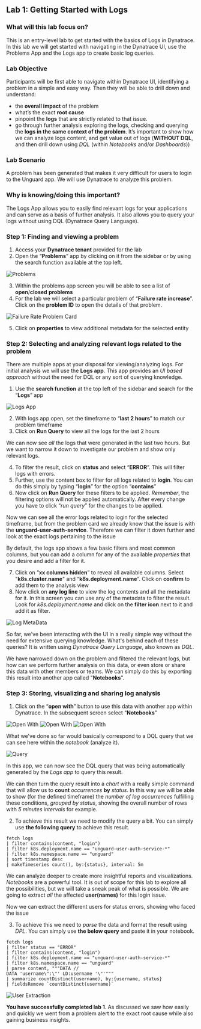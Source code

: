 ## Lab 1: Getting Started with Logs
 
### What will this lab focus on?
This is an entry-level lab to get started with the basics of Logs in Dynatrace. In this lab we will get started with navigating in the Dynatrace UI, use the Problems App and the Logs app to create basic log queries.

### Lab Objective
Participants will be first able to navigate within Dynatrace UI, identifying a problem in a simple and easy way. Then they will be able to drill down and understand:  
- the **overall impact** of the problem  
- what’s the exact **root cause**   
- pinpoint the **logs** that are strictly related to that issue.   
- go through further analysis exploring the logs, checking and querying the **logs in the same context of the problem**. It’s important to show how we can analyze logs content, and get value out of logs (**WITHOUT DQL**, and then drill down using *DQL* (within *Notebooks* and/or *Dashboards*))

### Lab Scenario
A problem has been generated that makes it very difficult for users to login to the Unguard app. We will use Dynatrace to analyze this problem.

### Why is knowing/doing this important? 
The Logs App allows you to easily find relevant logs for your applications and can serve as a basis of further analysis. It also allows you to query your logs without using DQL (Dynatrace Query Language).

### Step 1: Finding and viewing a problem
1. Access your **Dynatrace tenant** provided for the lab
2. Open the “**Problems**” app by clicking on it from the sidebar or by using the search function available at the top left.

![Problems](../../assets/images/01_open_problem.png)

3. Within the problems app screen you will be able to see a list of **open**/**closed** **problems**
4. For the lab we will select a particular problem of “**Failure rate increase**”. Click on the **problem ID** to open the details of that problem.  

![Failure Rate Problem Card](../../assets/images/01_problem.png)

5. Click on **properties** to view additional metadata for the selected entity

### Step 2:  Selecting and analyzing relevant logs related to the problem
There are multiple apps at your disposal for viewing/analyzing logs. For initial analysis we will use the **Logs app**. This app provides an *UI based approach* without the need for DQL or any sort of querying knowledge.

1. Use the **search function** at the top left of the sidebar and search for the “**Logs**” app  

![Logs App](../../assets/images/01_open_logs.png)

2. With logs app open, set the timeframe to “**last 2 hours**” to match our problem timeframe
3. Click on **Run Query** to view all the logs for the last 2 hours

We can now see *all* the logs that were generated in the last two hours. But we want to narrow it down to investigate our problem and show only relevant logs. 

4. To filter the result, click on **status** and select “**ERROR**”. This will filter logs with errors.
5.	Further, use the content box to filter for all logs related to **login**. You can do this simply by typing “**login**” for the option “**contains**”
6. Now click on **Run Query** for these filters to be applied. *Remember*, the filtering options will not be applied automatically. After every change you have to click “*run query*” for the changes to be applied.

Now we can see all the error logs related to login for the selected timeframe, but from the problem card we already know that the issue is with the **unguard-user-auth-service**. Therefore we can filter it down further and look at the exact logs pertaining to the issue

By default, the logs app shows a few basic filters and most common columns, but you can add a column for any of the available *properties* that you desire and add a filter for it.

7. Click on “**xx columns hidden**” to reveal all available columns. Select "**k8s.cluster.name**" and “**k8s.deployment.name**”. Click on **confirm** to add them to the analysis view
8. Now click on **any log line** to view the log contents and all the metadata for it. In this screen you can use any of the metadata to filter the result. Look for *k8s.deployment.name* and click on the **filter icon** next to it and add it as filter.  

![Log MetaData](../../assets/images/01_add_filter.png)

So far, we've been interacting with the UI in a really simple way without the need for extensive querying knowledge. What's behind each of these queries? It is written using *Dynatrace Query Language*, also known as *DQL*. 

We have narrowed down on the problem and filtered the relevant logs, but how can we perform further analysis on this data, or even store or share this data with other members or teams. We can simply do this by exporting this result into another app called "**Notebooks**".

### Step 3: Storing, visualizing and sharing log analysis
1. Click on the “**open with**” button to use this data with another app within Dynatrace. In the subsequent screen select “**Notebooks**”

![Open With](../../assets/images/01_open_with_expanded.png)
![Open With](../../assets/images/01_open_with.png)
![Open With](../../assets/images/01_new_notebook.png)

What we've done so far would basically correspond to a DQL query that we can see here within the *notebook* (analyze it).
 
![Query](../../assets/images/DQLQuery.png)

In this app, we can now see the DQL query that was being automatically generated by the *Logs app* to query this result.

We can then turn the query result into a *chart* with a really simple command that will allow us to **count** *occurrences* **by** *status*. In this way we will be able to show (for the defined timeframe) the *number of log occurrences* fulfilling these conditions, *grouped by status*, showing the overall number of rows with *5 minutes intervals* for example. 
 
2. To achieve this result we need to modify the query a bit. You can simply use **the following query** to achieve this result.

```DQL
fetch logs 
| filter contains(content, "login") 
| filter k8s.deployment.name == "unguard-user-auth-service-*" 
| filter k8s.namespace.name == "unguard" 
| sort timestamp desc 
| makeTimeseries count(), by:{status}, interval: 5m 
``` 
 
We can analyze deeper to create more insightful reports and visualizations. *Notebooks* are a powerful tool. It is out of scope for this lab to explore all the possibilities, but we will take a sneak peak of what is possible. We are going to extract *all* the affected **user(names)** for this login issue. 
 
Now we can extract the different users for status errors, showing who faced the issue 

3. To achieve this we need to *parse* the data and format the result using *DPL*. You can simply use **the below query** and paste it in your notebook.

```DQL
fetch logs 
| filter status == "ERROR" 
| filter contains(content, "login") 
| filter k8s.deployment.name == "unguard-user-auth-service-*" 
| filter k8s.namespace.name == "unguard" 
| parse content, """DATA //  
DATA 'username\":\"' LD:username '\"'""" 
| summarize countDistinct(username), by:{username, status} 
| fieldsRemove `countDistinct(username)` 
```
![User Extraction](../../assets/images/UserExtraction.png)

**You have successfully completed lab 1**.  As discussed we saw how easily and quickly we went from a problem alert to the exact root cause while also gaining business insights. 

